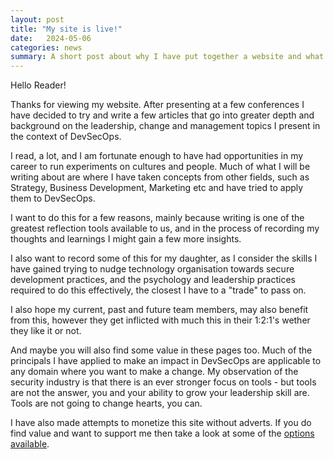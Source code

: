 ```yaml
---  
layout: post 
title: "My site is live!" 
date:   2024-05-06
categories: news
summary: A short post about why I have put together a website and what content to expect.
---
```


Hello Reader! 

Thanks for viewing my website. After presenting at a few conferences I have decided to try and write a few articles that go into greater depth and background on the leadership, change and management topics I present in the context of DevSecOps. 

I read, a lot, and I am fortunate enough to have had opportunities in my career to run experiments on cultures and people. Much of what I will be writing about are where I have taken concepts from other fields, such as Strategy, Business Development, Marketing etc and have tried to apply them to DevSecOps. 

I want to do this for a few reasons, mainly because writing is one of the greatest reflection tools available to us, and in the process of recording my thoughts and learnings I might gain a few more insights. 

I also want to record some of this for my daughter, as I consider the skills I have gained trying to nudge technology organisation towards secure development practices, and the psychology and leadership practices required to do this effectively, the closest I have to a "trade" to pass on. 

I also hope my current, past and future team members, may also benefit from this, however they get inflicted with much this in their 1:2:1's wether they like it or not. 

And maybe you will also find some value in these pages too. Much of the principals I have applied to make an impact in DevSecOps are applicable to any domain where you want to make a change. My observation of the security industry is that there is an ever stronger focus on tools - but tools are not the answer, you and your ability to grow your leadership skill are. Tools are not going to change hearts, you can.

I have also made attempts to monetize this site without adverts. If you do find value and want to support me then take a look at some of the [options available](/supporting-me/).